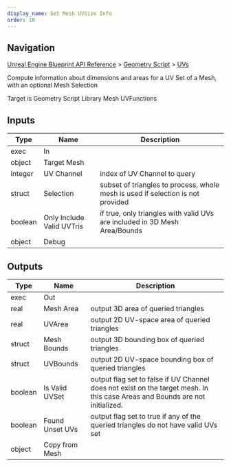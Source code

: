 ```yaml
---
display_name: Get Mesh UVSize Info
order: 10
---
```

## Navigation

[Unreal Engine Blueprint API Reference](https://dev.epicgames.com/documentation/en-us/unreal-engine/BlueprintAPI) > [Geometry Script](https://dev.epicgames.com/documentation/en-us/unreal-engine/BlueprintAPI/GeometryScript) > [UVs](https://dev.epicgames.com/documentation/en-us/unreal-engine/BlueprintAPI/GeometryScript/UVs)

Compute information about dimensions and areas for a UV Set of a Mesh, with an optional Mesh Selection

Target is Geometry Script Library Mesh UVFunctions

## Inputs

| Type | Name | Description |
| --- | --- | --- |
| exec | In |  |
| object | Target Mesh |  |
| integer | UV Channel | index of UV Channel to query |
| struct | Selection | subset of triangles to process, whole mesh is used if selection is not provided |
| boolean | Only Include Valid UVTris | if true, only triangles with valid UVs are included in 3D Mesh Area/Bounds |
| object | Debug |  |

## Outputs

| Type | Name | Description |
| --- | --- | --- |
| exec | Out |  |
| real | Mesh Area | output 3D area of queried triangles |
| real | UVArea | output 2D UV-space area of queried triangles |
| struct | Mesh Bounds | output 3D bounding box of queried triangles |
| struct | UVBounds | output 2D UV-space bounding box of queried triangles |
| boolean | Is Valid UVSet | output flag set to false if UV Channel does not exist on the target mesh. In this case Areas and Bounds are not initialized. |
| boolean | Found Unset UVs | output flag set to true if any of the queried triangles do not have valid UVs set |
| object | Copy from Mesh |  |
